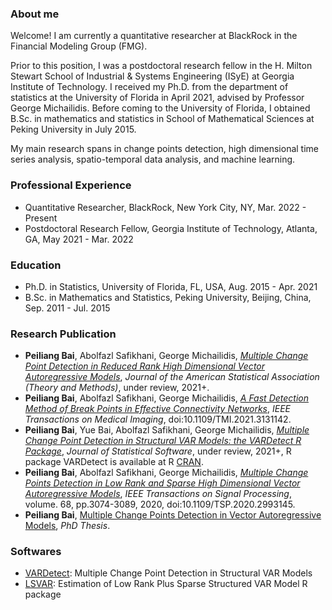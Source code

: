 ### About me
Welcome! I am currently a quantitative researcher at BlackRock in the Financial Modeling Group (FMG).  

Prior to this position, I was a postdoctoral research fellow in the H. Milton Stewart School of Industrial & Systems Engineering (ISyE) at Georgia Institute of Technology. I received my Ph.D. from the department of statistics at the University of Florida in April 2021, advised by Professor George Michailidis. Before coming to the University of Florida, I obtained B.Sc. in mathematics and statistics in School of Mathematical Sciences at Peking University in July 2015. 

My main research spans in change points detection, high dimensional time series analysis, spatio-temporal data analysis, and machine learning. 

### Professional Experience
* Quantitative Researcher, BlackRock, New York City, NY, Mar. 2022 - Present
* Postdoctoral Research Fellow, Georgia Institute of Technology, Atlanta, GA, May 2021 - Mar. 2022

### Education
* Ph.D. in Statistics, University of Florida, FL, USA, Aug. 2015 - Apr. 2021
* B.Sc. in Mathematics and Statistics, Peking University, Beijing, China, Sep. 2011 - Jul. 2015


### Research Publication
* **Peiliang Bai**, Abolfazl Safikhani, George Michailidis, [_Multiple Change Point Detection in Reduced Rank High Dimensional Vector Autoregressive Models_](https://arxiv.org/abs/2109.14783), _Journal of the American Statistical Association (Theory and Methods)_, under review, 2021+.
* **Peiliang Bai**, Abolfazl Safikhani, George Michailidis, [_A Fast Detection Method of Break Points in Effective Connectivity Networks_](https://arxiv.org/abs/2109.14769), _IEEE Transactions on Medical Imaging_, doi:10.1109/TMI.2021.3131142.
* **Peiliang Bai**, Yue Bai, Abolfazl Safikhani, George Michailidis, [_Multiple Change Point Detection in Structural VAR Models: the VARDetect R Package_](https://arxiv.org/abs/2105.11007), _Journal of Statistical Software_, under review, 2021+, R package VARDetect is available at R [CRAN](https://CRAN.R-project.org/package=VARDetect).
* **Peiliang Bai**, Abolfazl Safikhani, George Michailidis, [_Multiple Change Points Detection in Low Rank and Sparse High Dimensional Vector Autoregressive Models_](https://ieeexplore.ieee.org/abstract/document/9091033), _IEEE Transactions on Signal Processing_, volume. 68, pp.3074-3089, 2020, doi:10.1109/TSP.2020.2993145.
* **Peiliang Bai**, [Multiple Change Points Detection in Vector Autoregressive Models](https://ufdc.ufl.edu/UFE0057394/00001), _PhD Thesis_.


### Softwares
* [VARDetect](https://CRAN.R-project.org/package=VARDetect): Multiple Change Point Detection in Structural VAR Models
* [LSVAR](https://CRAN.R-project.org/package=LSVAR): Estimation of Low Rank Plus Sparse Structured VAR Model R package
